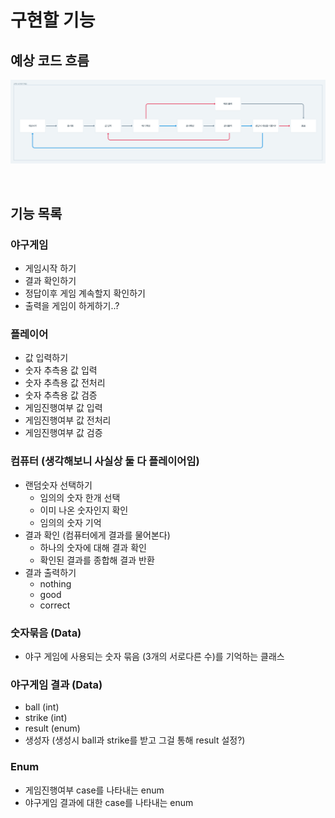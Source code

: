 # 구현할 기능
## 예상 코드 흐름 
![img.png](img.png)

<br/>

## 기능 목록
### 야구게임
- 게임시작 하기
- 결과 확인하기
- 정답이후 게임 계속할지 확인하기
- 출력을 게임이 하게하기..?

### 플레이어
- 값 입력하기
- 숫자 추측용 값 입력
- 숫자 추측용 값 전처리
- 숫자 추측용 값 검증
- 게임진행여부 값 입력
- 게임진행여부 값 전처리
- 게임진행여부 값 검증

### 컴퓨터 (생각해보니 사실상 둘 다 플레이어임)
- 랜덤숫자 선택하기
  - 임의의 숫자 한개 선택
  - 이미 나온 숫자인지 확인
  - 임의의 숫자 기억
- 결과 확인 (컴퓨터에게 결과를 물어본다)
  - 하나의 숫자에 대해 결과 확인
  - 확인된 결과를 종합해 결과 반환
- 결과 출력하기
  - nothing
  - good
  - correct

### 숫자묶음 (Data)
- 야구 게임에 사용되는 숫자 묶음 (3개의 서로다른 수)를 기억하는 클래스

### 야구게임 결과 (Data)
- ball (int)
- strike (int)
- result (enum)
- 생성자 (생성시 ball과 strike를 받고 그걸 통해 result 설정?)

### Enum
- 게임진행여부 case를 나타내는 enum
- 야구게임 결과에 대한 case를 나타내는 enum
